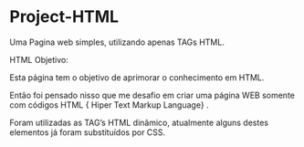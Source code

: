 # Project-HTML
Uma Pagina web simples, utilizando apenas TAGs HTML.


HTML
Objetivo:

Esta página tem o objetivo de aprimorar o conhecimento em HTML.

Então foi pensado nisso que me desafio em criar uma página WEB somente com códigos HTML { Hiper Text Markup Language} .

Foram utilizadas as TAG’s HTML dinâmico, atualmente alguns destes elementos já foram substituídos por CSS.

